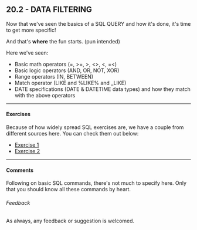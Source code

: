 ## 20.2 - DATA FILTERING

Now that we've seen the basics of a SQL QUERY and how it's done, it's time to get more specific!

And that's **where** the fun starts. (pun intended)

Here we've seen:

* Basic math operators (=, >=, >, <>, <, =<)
* Basic logic operators (AND, OR, NOT, XOR)
* Range operators (IN, BETWEEN)
* Match operator (LIKE and %LIKE% and _LIKE)
* DATE specifications (DATE & DATETIME data types) and how they match with the above operators

----

#### Exercises

Because of how widely spread SQL exercises are, we have a couple from different sources here. You can check them out below:

* [Exercise 1](./exercises/exercise1.md)
* [Exercise 2](./exercises/exercise2.md)

----

#### Comments

Following on basic SQL commands, there's not much to specify here. Only that you should know all these commands by heart.

###### Feedback

As always, any feedback or suggestion is welcomed.
